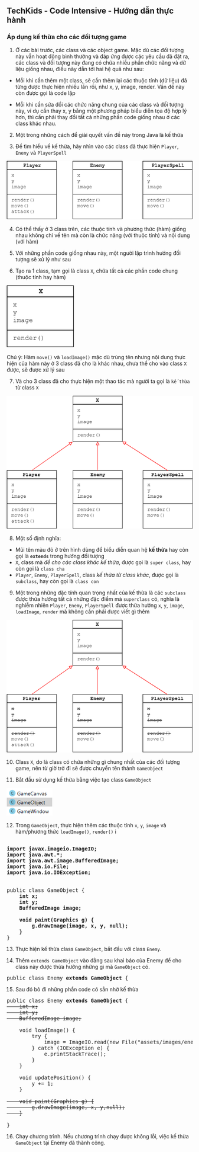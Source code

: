 ## TechKids - Code Intensive - Hướng dẫn thực hành
### Áp dụng kế thừa cho các đối tượng game

1. Ở các bài trước, các class và các object game. Mặc dù các đối tượng này vẫn hoạt động bình thường và đáp ứng được các yêu cầu đã đặt ra, các class và đối tượng này đang có chứa nhiều phần chức năng và dữ liệu giống nhau, điều này dẫn tới hai hệ quả như sau:

* Mỗi khi cần thêm một class, sẽ cần thêm lại các thuộc tính (dữ liệu) đã từng được thực hiện nhiều lần rồi, như x, y, image, render. Vấn đề này còn được gọi là code lặp

* Mỗi khi cần sửa đổi các chức năng chung của các class và đối tượng này, ví dụ cần thay x, y bằng một phương pháp biểu diễn tọa độ hợp lý hơn, thì cần phải thay đổi tất cả những phần code giống nhau ở các class khác nhau.

2. Một trong những cách để giải quyết vấn đề này trong Java là kế thừa

3. Để tìm hiểu về kế thừa, hãy nhìn vào các class đã thực hiện `Player`, `Enemy` và `PlayerSpell` 

![Class compare](images/inheritance/class_compare.png)

4. Có thể thấy ở 3 class trên, các thuộc tính và phương thức (hàm) giống nhau không chỉ về tên mà còn là chức năng (với thuộc tính) và nội dung (với hàm)

5. Với những phần code giống nhau này, một người lập trình hướng đối tượng sẽ xử lý như sau

6. Tạo ra 1 class, tạm gọi là class `X`, chứa tất cả các phần code chung (thuộc tính hay hàm)

![Class X](images/inheritance/class_x.png)

Chú ý: Hàm `move()` và `loadImage()` mặc dù trùng tên nhưng nội dung thực hiện của hàm này ở 3 class đã cho là khác nhau, chưa thể cho vào class `X` được, sẽ được xử lý sau

7. Và cho 3 class đã cho thực hiện một thao tác mà người ta gọi là `kế thừa` từ class `X`

![Inherit from X](images/inheritance/inherit_from_x.png)

8. Một số định nghĩa:
- Mũi tên màu đỏ ở trên hình dùng để biểu diễn quan hệ **kế thừa** hay còn gọi là **`extends`** trong hướng đối tượng
- `X`, class mà _để cho các class khác kế thừa_, được gọi là `super class`, hay còn gọi là `class cha`
- `Player`, `Enemy`, `PlayerSpell`, class _kế thừa từ class khác_, được gọi là `subclass`, hay còn gọi là `class con`

9. Một trong những đặc tính quan trọng nhất của kế thừa là các `subclass` được thừa hưởng tất cả những đặc điểm mà `superclass` có, nghĩa là nghiễm nhiên `Player`, `Enemy`, `PlayerSpell` được thừa hưởng `x`, `y`, `image`, `loadImage`, `render` mà không cần phải được viết gì thêm

![Inheritance advantage](images/inheritance/inheritance_advantage.png)

10. Class `X`, do là class có chứa những gì chung nhất của các đối tượng game, nên từ giờ trở đi sẽ được chuyển tên thành `GameObject`

11. Bắt đầu sử dụng kế thừa bằng việc tạo class `GameObject`

![New game object](images/inheritance/new_game_object.png)

12. Trong `GameObject`, thực hiện thêm các thuộc tính `x`, `y`, `image` và hàm/phương thức `loadImage()`, `render()`
i
<pre>
<b>
import javax.imageio.ImageIO;
import java.awt.*;
import java.awt.image.BufferedImage;
import java.io.File;
import java.io.IOException;
</b>

public class GameObject {
    <b>int x;
    int y;
    BufferedImage image;

    void paint(Graphics g) {
        g.drawImage(image, x, y, null);
    }</b>
}
</pre>

13. Thực hiện kế thừa class `GameObject`, bắt đầu với class `Enemy`.

14. Thêm `extends GameObject` vào đằng sau khai báo của Enemy để cho class này được thừa hưởng những gì mà `GameObject` có.

<pre>
public class Enemy <b>extends GameObject</b> {
</pre>

15. Sau đó bỏ đi những phần code có sẵn nhờ kế thừa

<pre>
public class Enemy <b>extends GameObject</b> {<s>
    int x;
    int y;
    BufferedImage image;</s>

    void loadImage() {
        try {
            image = ImageIO.read(new File("assets/images/enemies/level0/blue/0.png"));
        } catch (IOException e) {
            e.printStackTrace();
        }
    }

    void updatePosition() {
        y += 1;
    }
<s>
    void paint(Graphics g) {
        g.drawImage(image, x, y,null);
    }
</s>
}
</pre>

16. Chạy chương trình. Nếu chương trình chạy được không lỗi, việc kế thừa `GameObject` tại Enemy đã thành công.
